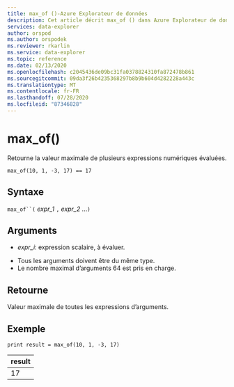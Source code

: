 ```yaml
---
title: max_of ()-Azure Explorateur de données
description: Cet article décrit max_of () dans Azure Explorateur de données.
services: data-explorer
author: orspod
ms.author: orspodek
ms.reviewer: rkarlin
ms.service: data-explorer
ms.topic: reference
ms.date: 02/13/2020
ms.openlocfilehash: c2045436de09bc31fa0378824310fa872478b861
ms.sourcegitcommit: 09da3f26b4235368297b8b9b604d4282228a443c
ms.translationtype: MT
ms.contentlocale: fr-FR
ms.lasthandoff: 07/28/2020
ms.locfileid: "87346828"
---
```

# <a name="max_of"></a>max_of()

Retourne la valeur maximale de plusieurs expressions numériques évaluées.

```kusto
max_of(10, 1, -3, 17) == 17
```

## <a name="syntax"></a>Syntaxe

`max_of``(` *expr_1* `,` *expr_2* ...`)`

## <a name="arguments"></a>Arguments

* *expr_i*: expression scalaire, à évaluer.

- Tous les arguments doivent être du même type.
- Le nombre maximal d’arguments 64 est pris en charge.

## <a name="returns"></a>Retourne

Valeur maximale de toutes les expressions d’arguments.

## <a name="example"></a>Exemple

<!-- csl: https://help.kusto.windows.net/Samples  -->
```kusto
print result = max_of(10, 1, -3, 17) 
```

|result|
|---|
|17|
